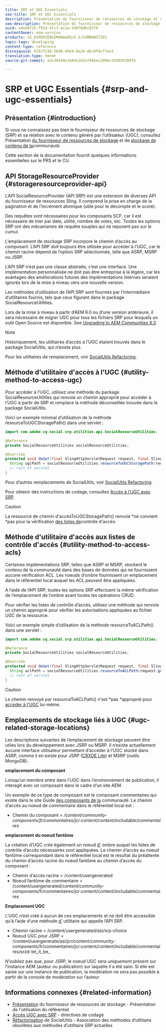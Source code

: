 ```yaml
---
title: SRP et UGC Essentials
seo-title: SRP et UGC Essentials
description: Présentation du fournisseur de ressources de stockage et du contenu généré par l'utilisateur
seo-description: Présentation du fournisseur de ressources de stockage et du contenu généré par l'utilisateur
uuid: a4ee8725-f554-4fcf-ac1e-34878d6c02f8
contentOwner: msm-service
products: SG_EXPERIENCEMANAGER/6.5/COMMUNITIES
topic-tags: developing
content-type: reference
discoiquuid: 0763f236-5648-49e9-8a24-dbc8f4c77ee3
translation-type: tm+mt
source-git-commit: a3c303d4e3a85e1b2e794bec2006c335056309fb

---
```



# SRP et UGC Essentials {#srp-and-ugc-essentials}

## Présentation {#introduction}

Si vous ne connaissez pas bien le fournisseur de ressources de stockage (SRP) et sa relation avec le contenu généré par l’utilisateur (UGC), consultez Présentation [du fournisseur de ressources de stockage](working-with-srp.md) et de [stockage de contenu de la](srp.md)communauté.

Cette section de la documentation fournit quelques informations essentielles sur le PRS et le CU.

## API StorageResourceProvider {#storageresourceprovider-api}

L’API SocialResourceProvider (API SRP) est une extension de diverses API du fournisseur de ressources Sling. Il comprend la prise en charge de la pagination et de l’incrément atomique (utile pour le décompte et le score).

Des requêtes sont nécessaires pour les composants SCF, car il est nécessaire de trier par date, utilité, nombre de votes, etc. Toutes les options SRP ont des mécanismes de requête souples qui ne reposent pas sur le cumul.

L’emplacement de stockage SRP incorpore le chemin d’accès au composant. L’API SRP doit toujours être utilisée pour accéder à l’UGC, car le chemin racine dépend de l’option SRP sélectionnée, telle que ASRP, MSRP ou JSRP.

L’API SRP n’est pas une classe abstraite, c’est une interface. Une implémentation personnalisée ne doit pas être entreprise à la légère, car les avantages des améliorations futures des implémentations internes seraient ignorés lors de la mise à niveau vers une nouvelle version.

Les méthodes d’utilisation de l’API SRP sont fournies par l’intermédiaire d’utilitaires fournis, tels que ceux figurant dans le package SocialResourceUtilities.

Lors de la mise à niveau à partir d’AEM 6.0 ou d’une version antérieure, il sera nécessaire de migrer UGC pour tous les fichiers SRP pour lesquels un outil Open Source est disponible. See [Upgrading to AEM Communities 6.3](upgrade.md).

>[!NOTE]
>
>Historiquement, les utilitaires d’accès à l’UGC étaient trouvés dans le package SocialUtils, qui n’existe plus.
>
>Pour les utilitaires de remplacement, voir [SocialUtils Refactoring](socialutils.md).

## Méthode d&#39;utilitaire d&#39;accès à l&#39;UGC {#utility-method-to-access-ugc}

Pour accéder à l’UGC, utilisez une méthode du package SocialResourceUtilities qui renvoie un chemin approprié pour accéder à l’UGC à partir de SRP et remplace la méthode déconseillée trouvée dans le package SocialUtils.

Voici un exemple minimal d’utilisation de la méthode resourceToUGCStoragePath() dans une servlet :

```java
import com.adobe.cq.social.srp.utilities.api.SocialResourceUtilities;

@Reference
private SocialResourceUtilities socialResourceUtilities;

@Override
protected void doGet(final SlingHttpServletRequest request, final SlingHttpServletResponse response) throws ServletException, IOException {
  String ugcPath = socialResourceUtilities.resourceToUGCStoragePath(request.getResource());
  // rest of servlet
}
```

Pour d’autres remplacements de SocialUtils, voir [SocialUtils Refactoring](socialutils.md).

Pour obtenir des instructions de codage, consultez [Accès à l’UGC avec SRP](accessing-ugc-with-srp.md).

>[!CAUTION]
>
>La ressource de chemin d&#39;accèsToUGCStoragePath() renvoie *ne convient *pas pour la vérification [des listes de](srp.md#for-access-control-acls)contrôle d&#39;accès.

## Méthode d&#39;utilitaire d&#39;accès aux listes de contrôle d&#39;accès {#utility-method-to-access-acls}

Certaines implémentations SRP, telles que ASRP et MSRP, stockent le contenu de la communauté dans des bases de données qui ne fournissent aucune vérification ACL. Les noeuds d’ombre fournissent un emplacement dans le référentiel local auquel les ACL peuvent être appliquées.

A l’aide de l’API SRP, toutes les options SRP effectuent la même vérification de l’emplacement de l’ombre avant toutes les opérations CRUD.

Pour vérifier les listes de contrôle d’accès, utilisez une méthode qui renvoie un chemin approprié pour vérifier les autorisations appliquées au fichier UGC de la ressource.

Voici un exemple simple d’utilisation de la méthode resourceToACLPath() dans une servlet :

```java
import com.adobe.cq.social.srp.utilities.api.SocialResourceUtilities;

@Reference
private SocialResourceUtilities socialResourceUtilities;

@Override
protected void doGet(final SlingHttpServletRequest request, final SlingHttpServletResponse response) throws ServletException, IOException {
  String aclPath = socialResourceUtilities.resourceToACLPath(request.getResource());
  // rest of servlet
}
```

>[!CAUTION]
>
>Le chemin renvoyé par resourceToACLPath() n&#39;est *pas *approprié pour [accéder à l&#39;UGC](#utility-method-to-access-acls) lui-même.

## Emplacements de stockage liés à UGC {#ugc-related-storage-locations}

Les descriptions suivantes de l’emplacement de stockage peuvent être utiles lors du développement avec JSRP ou MSRP. Il n’existe actuellement aucune interface utilisateur permettant d’accéder à l’UGC stocké dans ASRP, comme il en existe pour JSRP ([CRXDE Lite](../../help/sites-developing/developing-with-crxde-lite.md)) et MSRP (outils MongoDB).

**emplacement du composant**

Lorsqu’un membre entre dans l’UGC dans l’environnement de publication, il interagit avec un composant dans le cadre d’un site AEM.

Un exemple de ce type de composant est le composant [](http://localhost:4502/content/community-components/en/comments.html) commentaires qui existe dans le site Guide [des composants de la](components-guide.md) communauté. Le chemin d’accès au noeud de commentaire dans le référentiel local est :

* Chemin du composant = */content/community-components/fr/commentaires/jcr:content/content/includable/commentaires*

**emplacement du noeud fantôme**

La création d’UGC crée également un noeud [d’](srp.md#about-shadow-nodes-in-jcr) ombre auquel les listes de contrôle d’accès nécessaires sont appliquées. Le chemin d’accès au noeud fantôme correspondant dans le référentiel local est le résultat du préattente du chemin d’accès racine du noeud fantôme au chemin d’accès du composant :

* Chemin d’accès racine = /content/usergenerated
* Noeud fantôme de commentaire = /content/usergenerated/content/community-components/fr/commentaires/jcr:content/content/includable/commentaires

**Emplacement UGC**

L’UGC n’est créé à aucun de ces emplacements et ne doit être accessible qu’à l’aide d’une méthode [d’](#utility-method-to-access-ugc) utilitaire qui appelle l’API SRP.

* Chemin racine = /content/usergenerated/asi/srp-choice
* Noeud UGC pour JSRP = /content/usergenerate/asi/jcr/content/community-components/fr/commentaires/jcr:content/content/includable/commentaires/srzd-let_it_be_

*N’oubliez* pas que, pour JSRP, le noeud UGC sera *uniquement* présent sur l’instance AEM (auteur ou publication) sur laquelle il a été saisi. Si elle est saisie sur une instance de publication, la modération ne sera pas possible à partir de la console de modération sur l’auteur.

## Informations connexes {#related-information}

* [Présentation](srp.md) du fournisseur de ressources de stockage - Présentation de l&#39;utilisation du référentiel
* [Accès UGC avec SRP](accessing-ugc-with-srp.md) - directives de codage
* [Réfactorisation](socialutils.md) de SocialUtils - Association des méthodes d’utilitaire obsolètes aux méthodes d’utilitaire SRP actuelles

